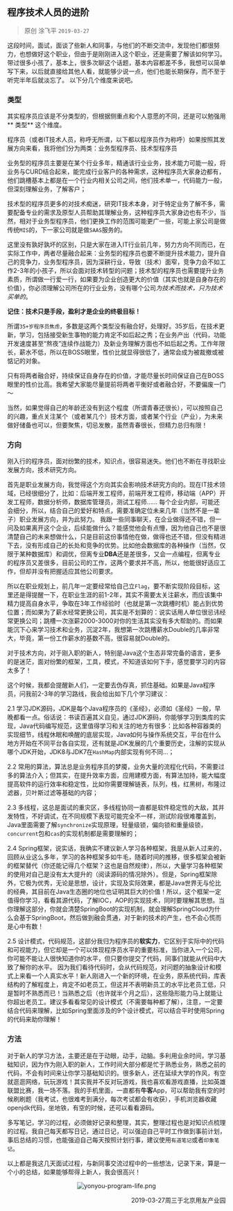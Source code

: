 ## 程序技术人员的进阶

> 原创 涂飞平  `2019-03-27`

这段时间，面试，面谈了些新人和同事，与他们的不断交流中，发现他们都很努力，也想做好这个职业，但由于是刚刚进入这个职业，还是需要了解该如何学习。
带过很多小孩了，基本上，很多次聊这个话题，基本内容都差不多，我想可以简单写下来，以后就直接给其他人看，就能够少说一点，他们也能长期保存，而不至于听完半年后就淡忘了。
以下分几个维度来说吧。

### 类型

其实程序员应该是不分类型的，但根据侧重点和个人意愿的不同，还是可以勉强用 ** 类型** 这个维度。

程序员（或者IT技术人员，称呼无所谓，以下都以程序员作为称呼）如果按照其发展方向来看，我将他们分为两类：业务型程序员、技术型程序员

业务型的程序员主要是在某个行业多年，精通该行业业务，技术能力可能一般，将业务与CURD结合起来，能完成行业客户的各种需求，这种程序员大家身边都有，他们跳槽基本上都是在一个行业内相关公司之间，他们技术单一，代码能力一般，但深刻理解业务，了解客户；

技术型的程序员更多的对技术痴迷，研究IT技术本身，对于特定业务了解不多，需要配备专业的需求及原型人员帮助其理解业务，这种程序员大家身边也有不少，当然，相对于业务型程序员，他们更换工作的范围可能更广一些，可能上家公司是做传统`MIS`的，下一家公司就是做`SAAS`服务的。

这里没有孰好孰坏的区别，只是大家在进入IT行业前几年，努力方向不同而已，在实际工作中，两者尽量融合起来：业务型的程序员也要不断提升技术能力，提升自己的竞争力，业务型程序员，因为深耕行业，导致（技术）面窄，竞争力会不如工作2-3年的小孩子，所以会面对技术转型的问题；技术型的程序员也需要提升业务素质，所谓做一行爱一行，如果要为企业创造更大的价值（其实也就是自身存在的价值），你必须理解公司所在的行业业务，没有哪个公司*为技术而技术，只为技术买单的*。

**记住：技术只是手段，盈利才是企业的终极目标！**

所谓`35+岁程序员焦虑`，多数是这两个类型没有融合好，处理好。35岁后，在技术更新，学习，包括接受新生事物的能力肯定不如后起之秀；在业务产出（代码，功能开发速度甚至“熬夜”连续作战能力）及新业务理解方面也不如后起之秀。工作年限长，薪水不低，所以在BOSS眼里，性价比就显得很低了，通常会成为被裁撤或被惦记的对象。

只有将两者融合好，持续保证自身存在的价值，才能尽量长时间保证自己在BOSS眼里的性价比高。我希望大家能尽量提前将两者平衡好或者融合好，不要偏废一门～

当然，如果觉得自己的年龄还没有到这个程度（所谓青春还很长），可以按照自己的兴趣，重点关注某个（或者某几个）技术方面，或者某个行业（产业），为未来做好储备也可以，但要聚焦，切忌发散，虽然青春很长，但精力总归有限！

### 方向

刚入行的程序员，面对纷繁的技术，知识点，很容易迷失。他们也不断在寻找职业发展方向，技术研究方向。

首先是职业发展方向，我觉得这个方向其实会影响技术研究方向的。现在IT技术领域，已经很细分了，比如：后端开发工程师，前端开发工程师，移动端（APP）开发工程师，数据分析师，数据库管理员，测试工程师...... 每个企业内部，可能还会细分，所以，结合自己的爱好和特点，需要准确定位未来几年（当然不是一辈子）职业发展方向，并为此努力。
我跟一些同事聊天，在企业做得还不错，但一问及如果离开这个企业，后续能做什么？能感觉他会有点懵，因为他自己也不是很清楚自己的未来想做什么，只是目前这份事情他在做，做得也还不错，但没有精进下去，没有形成自己的长处和竞争的优势。比如他会数据库的各种操作（当然，仅限于某种数据库）和调优，但离专业**DBA**还是差很多，又会一点编程，但离专业的程序员又差很多，目前公司的工作，这两个要求并不高，所以，他能很好适应工作，但却并没有把握适应其他公司要求。

所以在职业规划上，前几年一定要经常给自己立`Flag`，要不断实现阶段目标，这里还是得提醒一下，在职业生涯的前1-2年，其实不需要太关注薪水，而应该集中精力提高自身水平，争取在3年工作经验时（也就是第一次跳槽时机）能占到优势位置；而如果为了薪水经常更换公司，其实是不划算的：说实话用人单位很忌讳经常更换公司；跳槽一次涨薪2000-3000对你的生活其实没有多大帮助的。而如果能沉下心来学习技术和业务，沉淀2年，我想第一次跳槽薪水Double的几率非常大，毕竟，第一份工作薪水的基数不高，很容易就Double的。

对于技术方向，对于刚入职的新人，特别是Java这个生态非常完备的语言，更多的是迷茫，面对纷繁的框架，工具，模式，不知道该如何下手，感觉要学习的内容太多了！

这个时候，我都会提醒新人们，一定要去伪存真，抓住基础。如果是Java程序员，问我前2-3年的学习路线，我会给出如下几个学习建议：

2.1  学习JDK源码，JDK是每个Java程序员的《圣经》，必须如《圣经》一般，早晚都看一点。俗话说：书读百遍其义自见，通过JDK源码，你能够学习到类库的实现，Java代码编写规范，这里值得学习和关注的地方有很多：比如各种容器类的实现细节，线程休眠和唤醒的底层实现，Java如何与操作系统交互，平台在什么地方开始在不同平台各自实现，还有就是JDK发展的几个重要历史，注解的实现从哪个JDK开始，JDK8与JDK7在`HashMap`内部实现有何不同...；

2.2  常用的算法，算法总是业务程序员的梦魇，业务大量的流程化代码，不需要过多的算法介入；但其实，在提升效率方面，应用建模方面，有算法加持，能大幅度提高软件的运行效率和稳定性，比如你需要理解链表，队列，栈，红黑树，布隆过滤器，贝叶斯过滤等基础的内容；

2.3  多线程，这总是面试的重灾区，多线程协同一直都是软件稳定性的大敌，其并发特性，不好调试，在不同规模下表现可能完全不一样，测试阶段很难覆盖到，Java里面需要了解`synchronize`实现原理，轻量级锁，偏向锁和重量级锁，`concurrent`包和`cas`的实现机制都是需要理解的；

2.4  Spring框架，说实话，我确实不建议新人学习各种框架，我是从新人过来的，回顾从业这么多年，学习的各种框架多如牛毛，随着时间的推移，很多框架会被新的框架替代（你还能记得几个框架？这也是自然规律），所以，大量学习各种框架的使用对自己是没有太大提升的（阅读源码的情况除外）。但是，Spring框架除外，它极为优秀，无论是思想，设计，实现及实际效果，都是Java世界无与伦比的经典，其目前在Java生态圈的地位也证明其巨大的价值！所以，这个框架一定值得你学习，看看其源代码，了解IOC，AOP的实现技术，同时要理解其思想。当你理解这部分，你就会清楚SpringBoot的实现机制，就会理解SpringCloud为什么会基于SpringBoot，然后做到融会贯通，对于新的技术的产生，也不会心慌而是心中有数！

2.5 设计模式，代码规范，这部分我归为程序员的**软实力**，它区别于实际中的代码和可视能力，但它却是一个可以体现程序员水平的重要标准，当你进入一个公司，你可能不能让人很快知道你的水平，但只要你提交了代码，同事们就能从代码中大致了解你的水平。
因为我们看待代码时，会从代码规范，对问题的抽象设计和模式上来看一个人真实水平！新人刚进入一个新的环境，在业务，原系统代码，库表结构的了解程度上，肯定不如老员工，但这并不表明新员工的水平比老员工低，只是暂时不熟悉而已！当熟悉之后（也许就半个月之后），这些隐形能力马上就能让你超出老员工。建议多看看常见的设计模式（不需要每种都了解），注意，一定要结合代码来理解，比如Spring里面涉及的9个设计模式，可以结合平时使用Spring的代码来助你理解！

### 方法

对于新人的学习方法，主要还是在于动眼，动手，动脑。多利用业余时间，学习基础知识，因为作为刚入职的新人，工作时间大部分都是忙于熟悉业务，熟悉之前的代码，不会有时间来让你学习基础知识的。很多新人，还在延续大学的作风，有空就逛逛网络，玩玩游戏！其实我并不反对玩游戏，我也喜欢看游戏直播，比如英雄联盟比赛，我一场不落。我的手机里面，一直都有**牛客**App，可以帮助我有空的时候刷刷题（我考试，也很难考到满分，每次考试都会有收获），手机浏览器收藏openjdk代码，坐地铁，有空的时候，还可以看看源码。

多写笔记，学习的过程，必须做好记录和整理，其实，整理过程也是对知识点梳理的过程。我自己每天都写日记，通过日记，可以强迫自己平时工作做到事前计划，事后总结的习惯，也能强迫自己每天按照计划行事，建议使用`有道笔记`或者`印象笔记`。

以上都是我这几天面试过程，与新同事交流过程中的一些想法，记录下来，算是一个小的总结，如果能够帮得上新人，我会很高兴！

<p style="text-align: center;"><img src="http://store.tufeiping.cn/yonyou-program-life.png" alt="yonyou-program-life.png"></p>

<p style="text-align: right;">2019-03-27周三于北京用友产业园</p>